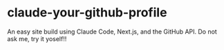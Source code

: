 # claude-your-github-profile
An easy site build using Claude Code, Next.js, and the GitHub API. Do not ask me, try it yoself!!
